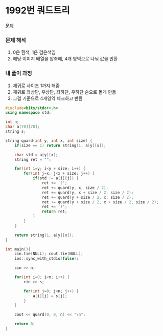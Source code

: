 # 1992번 쿼드트리

[문제](https://www.acmicpc.net/problem/1992)

### 문제 해석

1. 0은 흰색, 1은 검은색임
2. 해당 이미지 배열을 압축해, 4개 영역으로 나눠 값을 반환

### 내 풀이 과정

1. 재귀로 사이즈 1까지 해줌
2. 재귀로 좌상단, 우상단, 좌하단, 우하단 순으로 돌게 만듦
3. 그걸 기준으로 4개영역 체크하고 반환

```c++
#include<bits/stdc++.h>
using namespace std;

int n;
char a[70][70];
string s;

string quard(int y, int x, int size) {
    if(size == 1) return string(1, a[y][x]);

    char std = a[y][x];
    string ret = "";

    for(int i=y; i<y + size; i++) {
        for(int j=x; j<x + size; j++) {
            if(std != a[i][j]) {
                ret += '(';
                ret += quard(y, x, size / 2);
                ret += quard(y, x + size / 2, size / 2);
                ret += quard(y + size / 2, x, size / 2);
                ret += quard(y + size / 2, x + size / 2, size / 2);
                ret += ')';
                return ret;
            }
        }
    }

    return string(1, a[y][x]);
}

int main(){
    cin.tie(NULL); cout.tie(NULL);
    ios::sync_with_stdio(false);

    cin >> n;

    for(int i=0; i<n; i++) {
        cin >> s;

        for(int j=0; j<n; j++) {
            a[i][j] = s[j];
        }
    }

    cout << quard(0, 0, n) << "\n";

    return 0;
}
```
